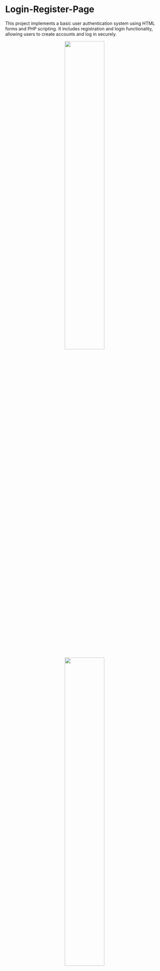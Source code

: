# Login-Register-Page
This project implements a basic user authentication system using HTML forms and PHP scripting. It includes registration and login functionality, allowing users to create accounts and log in securely.

<p align="center">
  <img src="https://i.imgur.com/D4DN1cq.png" width=50%>
  <img src="https://i.imgur.com/PqlyVev.png" width=50%>
  <img src="https://i.imgur.com/bYSbJjA.png" width=50%>
  <img src="https://i.imgur.com/qf2VgFx.png" width=50%>
</p>

## Features

1. **Login Page (`login.php`):**
   - Users can input their username and password.
   - New users can navigate to the registration page using the provided link.
   - Form data is sent to `logged_in.php` for processing.

2. **Registration Page (`register.php`):**
   - Users can register by providing a username, password, and confirming the password.
   - Existing users can return to the login page using the provided link.
   - Passwords are confirmed to ensure accuracy.
   - Upon successful registration, the data is submitted to `submit.php` for database insertion.

3. **Registration Handling (`submit.php`):**
   - Connects to a MySQL database (`php3`) using credentials: localhost, root, no password.
   - Retrieves input data (username, password, confirm) from the registration form.
   - Checks if the entered passwords match. If so, inserts user data into the `users` table.
   - Displays a success message with a link to the login page if registration is successful; otherwise, notifies about password mismatch.

4. **Login Handling (`logged_in.php`):**
   - Connects to the same MySQL database.
   - Retrieves input data (username, password) from the login form.
   - Executes SQL queries to check if the provided username and password match any records in the `users` table.
   - If a match is found, displays a success message indicating a successful login; otherwise, notifies about incorrect username or password.

## Usage

- Clone the repository: `git clone <repository-url>`
- Set up a web server (e.g., Apache) to host the PHP files.
- Configure the MySQL database and update connection details in `submit.php` and `logged_in.php`.
- Access the application through your web browser.

## Requirements

- Web server with PHP support
- MySQL database

